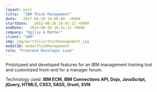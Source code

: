 ```yaml
---
layout: post
title:  "IBM Think Management"
date:   2017-08-20 18:00:00  +0000
startDate:   2012-08-20 16:41:12 +0000
endDate:   2014-08-20 16:41:12 +0000
company: "Ogilvy & Mather"
client: "IBM"
img: img/portfolio/thinkmanagement.jpg
modalID: modalThinkManagement
role: "Frontend Developer Lead"
---
```

Prototyped and developed features for an IBM management training tool and customized front-end for a manager forum.

Technology used: **IBM ECM, IBM Connections API, Dojo, JavaScript, jQuery, HTML5, CSS3, SASS, Grunt, SVN**
